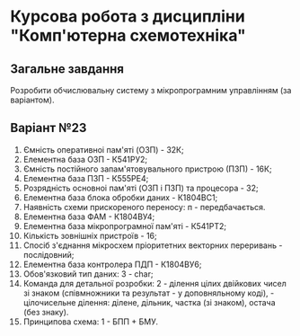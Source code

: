 # Курсова робота з дисципліни "Комп'ютерна схемотехніка"

## Загальне завдання
Розробити обчислювальну систему з мікропрограмним управлінням (за варiантом).  

## Варіант №23
1. Ємнiсть оперативноi пам'ятi (ОЗП) - 32К;
2. Елементна база ОЗП - К541РУ2;
3. Ємнiсть постiйного запам'ятовувального пристрою (ПЗП) - 16К;
4. Елементна база ПЗП - К555РЕ4;
5. Розряднiсть основноi пам'ятi (ОЗП i ПЗП) та процесора - 32;
6. Елементна база блока обробки даних - К1804ВС1;
7. Наявнiсть схеми прискореного переносу: п - передбачається.
8. Елементна база ФАМ - К1804ВУ4;
9. Елементна база мiкропрограмної пам'ятi - К541РТ2;
10. Кiлькiсть зовнiшнiх пристроїв - 16;
11. Спосiб з'єднання мiкросхем прiоритетних векторних переривань - послідовний;
12. Елементна база контролера ПДП -  К1804ВУ6;
13. Обов'язковий тип даних: 3 - char;
14. Команда для детальної розробки: 2 - дiлення цілих двійкових чисел зі знаком (співмножники та результат - у доповняльному коді), - цілочисельне ділення: ділене, дільник, частка (зі знаком), остача (без знаку).
15. Принципова схема: 1 - БПП + БМУ.
